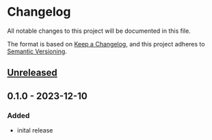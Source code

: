 # Changelog

All notable changes to this project will be documented in this file.

The format is based on [Keep a Changelog](https://keepachangelog.com/en/1.0.0/),
and this project adheres to [Semantic Versioning](https://semver.org/spec/v2.0.0.html).

## [Unreleased]

## 0.1.0 - 2023-12-10

### Added

- inital release

[unreleased]: https://github.com/hexancore/common/compare/0.1.0...HEAD
[0.1.0]: https://github.com/hexancore/common/releases/tag/0.1.0

